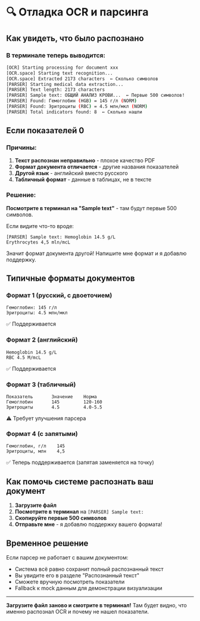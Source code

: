 # 🔍 Отладка OCR и парсинга

## Как увидеть, что было распознано

### В терминале теперь выводится:

```bash
[OCR] Starting processing for document xxx
[OCR.space] Starting text recognition...
[OCR.space] Extracted 2173 characters  ← Сколько символов
[PARSER] Starting medical data extraction...
[PARSER] Text length: 2173 characters
[PARSER] Sample text: ОБЩИЙ АНАЛИЗ КРОВИ...  ← Первые 500 символов!
[PARSER] Found: Гемоглобин (HGB) = 145 г/л (NORM)
[PARSER] Found: Эритроциты (RBC) = 4.5 млн/мкл (NORM)
[PARSER] Total indicators found: 8  ← Сколько нашли
```

## Если показателей 0

### Причины:

1. **Текст распознан неправильно** - плохое качество PDF
2. **Формат документа отличается** - другие названия показателей
3. **Другой язык** - английский вместо русского
4. **Табличный формат** - данные в таблицах, не в тексте

### Решение:

**Посмотрите в терминал на "Sample text"** - там будут первые 500 символов.

Если видите что-то вроде:
```
[PARSER] Sample text: Hemoglobin 14.5 g/L
Erythrocytes 4,5 mln/mcL
```

Значит формат документа другой! Напишите мне формат и я добавлю поддержку.

## Типичные форматы документов

### Формат 1 (русский, с двоеточием)
```
Гемоглобин: 145 г/л
Эритроциты: 4.5 млн/мкл
```
✅ Поддерживается

### Формат 2 (английский)
```
Hemoglobin 14.5 g/L
RBC 4.5 M/mcL
```
✅ Поддерживается

### Формат 3 (табличный)
```
Показатель       Значение    Норма
Гемоглобин       145         120-160
Эритроциты       4.5         4.0-5.5
```
⚠️ Требует улучшения парсера

### Формат 4 (с запятыми)
```
Гемоглобин, г/л    145
Эритроциты, млн    4,5
```
✅ Теперь поддерживается (запятая заменяется на точку)

## Как помочь системе распознать ваш документ

1. **Загрузите файл**
2. **Посмотрите в терминал** на `[PARSER] Sample text:`
3. **Скопируйте первые 500 символов**
4. **Отправьте мне** - я добавлю поддержку вашего формата!

## Временное решение

Если парсер не работает с вашим документом:
- Система всё равно сохранит полный распознанный текст
- Вы увидите его в разделе "Распознанный текст"
- Сможете вручную посмотреть показатели
- Fallback к mock данным для демонстрации визуализации

---

**Загрузите файл заново и смотрите в терминал!** 
Там будет видно, что именно распознал OCR и почему не нашел показатели.

